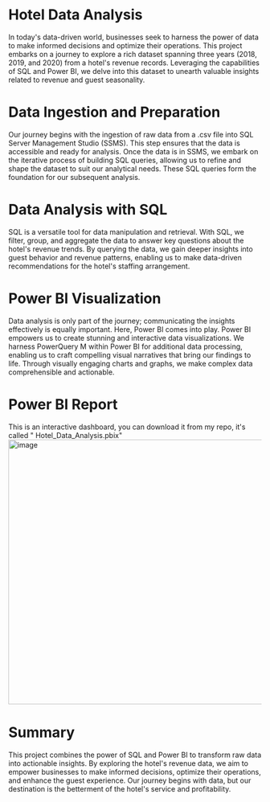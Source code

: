 # Hotel Data Analysis
In today's data-driven world, businesses seek to harness the power of data to make informed decisions and optimize their operations. This project embarks on a journey to explore a rich dataset spanning three years (2018, 2019, and 2020) from a hotel's revenue records. Leveraging the capabilities of SQL and Power BI, we delve into this dataset to unearth valuable insights related to revenue and guest seasonality.

# Data Ingestion and Preparation

Our journey begins with the ingestion of raw data from a .csv file into SQL Server Management Studio (SSMS). This step ensures that the data is accessible and ready for analysis. Once the data is in SSMS, we embark on the iterative process of building SQL queries, allowing us to refine and shape the dataset to suit our analytical needs. These SQL queries form the foundation for our subsequent analysis.

# Data Analysis with SQL

SQL is a versatile tool for data manipulation and retrieval. With SQL, we filter, group, and aggregate the data to answer key questions about the hotel's revenue trends. By querying the data, we gain deeper insights into guest behavior and revenue patterns, enabling us to make data-driven recommendations for the hotel's staffing arrangement.

# Power BI Visualization

Data analysis is only part of the journey; communicating the insights effectively is equally important. Here, Power BI comes into play. Power BI empowers us to create stunning and interactive data visualizations. We harness PowerQuery M within Power BI for additional data processing, enabling us to craft compelling visual narratives that bring our findings to life. Through visually engaging charts and graphs, we make complex data comprehensible and actionable.

# Power BI Report
This is an interactive dashboard, you can download it from my repo, it's called " Hotel_Data_Analysis.pbix" 
<img width="527" alt="image" src="https://github.com/jaseel342/Hotel_Data_Analysis/assets/135998004/0397d12a-af55-4542-b829-ff1d87fa5a25">

# Summary
This project combines the power of SQL and Power BI to transform raw data into actionable insights. By exploring the hotel's revenue data, we aim to empower businesses to make informed decisions, optimize their operations, and enhance the guest experience. Our journey begins with data, but our destination is the betterment of the hotel's service and profitability.
